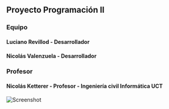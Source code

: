 ## Proyecto Programación II

### Equipo

#### Luciano Revillod - Desarrollador
#### Nicolás Valenzuela - Desarrollador

### Profesor

#### Nicolás Ketterer - Profesor - Ingeniería civil Informática UCT

![Screenshot](https://github.com/MrRevillod/Optimizacion-POO/blob/main/img/previewimg.png)
